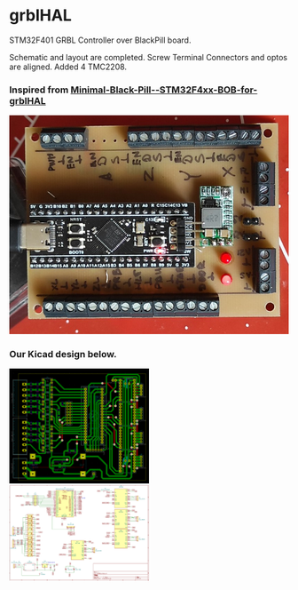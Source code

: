 # grblHAL
STM32F401 GRBL Controller over BlackPill board.

Schematic and layout are completed. Screw Terminal Connectors and optos are aligned. Added 4 TMC2208.<br>

### Inspired from <a href="https://github.com/avizienis/Minimal-Black-Pill--STM32F4xx-BOB-for-grblHAL">Minimal-Black-Pill--STM32F4xx-BOB-for-grblHAL</a><br>
<img alt="Image Not Found" src="grblblackpill.jpg"><br>

### Our Kicad design below.<br/>

<img alt="Image Not Found." width=50% src="png01.png"><br>
<img alt="Image Not Found." width=50% src="png02.png"><br>
